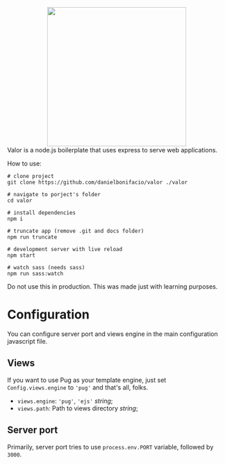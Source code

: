 <center><img src="https://svgur.com/i/9GB.svg" width="320px"/></center>
Valor is a node.js boilerplate that uses express to serve web applications.

How to use:

``` shell
# clone project
git clone https://github.com/danielbonifacio/valor ./valor

# navigate to porject's folder
cd valor

# install dependencies
npm i

# truncate app (remove .git and docs folder)
npm run truncate

# development server with live reload
npm start

# watch sass (needs sass)
npm run sass:watch
```

Do not use this in production. This was made just with learning purposes.

# Configuration

You can configure server port and views engine in the main configuration javascript file.

## Views
If you want to use Pug as your template engine, just set `Config.views.engine` to `'pug'` and that's all, folks.

- `views.engine`: `'pug'`, `'ejs'` *string*;
- `views.path`: Path to views directory *string*;

## Server port

Primarily, server port tries to use `process.env.PORT` variable, followed by `3000`.